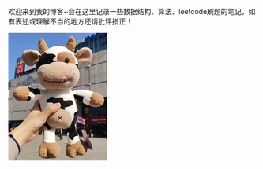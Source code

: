 欢迎来到我的博客~会在这里记录一些数据结构、算法、leetcode刷题的笔记，如有表述或理解不当的地方还请批评指正！

<img div align=center/>![小牛镇楼](images/mycow.png)</img>
